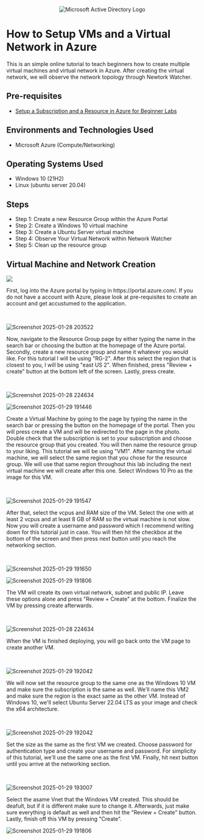 <p align="center">
</p>
<p align="center">
<img src="https://www.imagar.com/wp-content/uploads/2018/06/azure.png" alt="Microsoft Active Directory Logo"/>
</p>

<h1>How to Setup VMs and a Virtual Network in Azure</h1>
This is an simple online tutorial to teach beginners how to create multiple virtual machines and virtual network in Azure. After creating the virtual network, we will observe the network topology through Newtork Watcher.<br />

<h2>Pre-requisites </h2>

- [Setup a Subscription and a Resource in Azure for Beginner Labs](https://github.com/BenjaminG-Dreams/setup-azure-sub-and-resource)

<h2>Environments and Technologies Used</h2>

- Microsoft Azure (Compute/Networking)

<h2>Operating Systems Used </h2>

- Windows 10 (21H2)
- Linux (ubuntu server 20.04)

<h2>Steps</h2>

- Step 1: Create a new Resource Group within the Azure Portal
- Step 2: Create a Windows 10 virtual machine
- Step 3: Create a Ubuntu Server virtual machine
- Step 4: Observe Your Virtual Network within Network Watcher
- Step 5: Clean up the resource group


<h2>Virtual Machine and Network Creation</h2>

<p>
<img src="https://i.imgur.com/pXKn1Uq.png"/>
</p>
<p>
First, log into the Azure portal by typing in https://portal.azure.com/. If you do not have a account with Azure, please look at pre-requisites to create an account and get accustumed to the application.
</p>
<br />

![Screenshot 2025-01-28 203522](https://github.com/user-attachments/assets/e4d75f47-1d7d-4ae3-ba44-6f3d14508b79)

<p>
Now, navigate to the Resource Group page by either typing the name in the search bar or choosing the button at the homepage of the Azure portal. Secondly, create a new resource group and name it whatever you would like. For this tutorial I will be using "RG-2". After this select the region that is closest to you, I will be using "east US 2". When finished, press "Review + create" button at the bottom left of the screen. Lastly, press create.
</p>
<br />

![Screenshot 2025-01-28 224634](https://github.com/user-attachments/assets/18d249b5-7120-4deb-80b8-bc94da1e0b13)

![Screenshot 2025-01-29 191446](https://github.com/user-attachments/assets/b203fcfb-3075-4c44-aa52-75cdf7a4587b)

<p>
Create a Virtual Machine by going to the page by typing the name in the search bar or pressing the button on the homepage of the portal. Then you will press create a VM and will be redirected to the page in the photo. Double check that the subscription is set to your subscription and choose the resource group that you created. You will then name the resource group to your liking. This tutorial we will be using "VM1". After naming the virtual machine, we will select the same region that you chose for the resource group. We will use that same region throughout this lab including the next virtual machine we will create after this one. Select Windows 10 Pro as the image for this VM.
</p>
<br />

![Screenshot 2025-01-29 191547](https://github.com/user-attachments/assets/f1725635-b558-4627-aa8d-232aaf479618)

<p>
After that, select the vcpus and RAM size of the VM. Select the one with at least 2 vcpus and at least 8 GB of RAM so the virtual machine is not slow. Now you will create a username and password which I recommend writing down for this tutorial just in case. You will then hit the checkbox at the bottom of the screen and then press next button until you reach the networking section. 
</p>
<br />

![Screenshot 2025-01-29 191650](https://github.com/user-attachments/assets/36185b71-3ae5-4ae9-add0-8b339f6133c0)

![Screenshot 2025-01-29 191806](https://github.com/user-attachments/assets/08b20820-7dae-43ad-a12b-f746b891c259)

<p>
The VM will create its own virtual network, subnet and public IP. Leave these options alone and press "Review + Create" at the bottom. Finalize the VM by pressing create afterwards.
</p>
<br />

![Screenshot 2025-01-28 224634](https://github.com/user-attachments/assets/52b715e6-3236-4048-9878-e1fed26b3d5b)

<p>
When the VM is finished deploying, you will go back onto the VM page to create another VM.
</p>
<br />

![Screenshot 2025-01-29 192042](https://github.com/user-attachments/assets/00611b30-1da0-47e3-963f-3ff2978ea013)

<p>
We will now set the resource group to the same one as the Windows 10 VM and make sure the subscription is the same as well. We'll name this VM2 and make sure the region is the exact same as the other VM. Instead of Windows 10, we'll select Ubuntu Server 22.04 LTS as your image and check the x64 architecture.
</p>
<br />

![Screenshot 2025-01-29 192042](https://github.com/user-attachments/assets/fcf1b48d-3329-418c-befe-98fbef53f775)

<p>
Set the size as the same as the first VM we created. Choose password for authentication type and create your username and password. For simplicity of this tutorial, we'll use the same one as the first VM. Finally, hit next button until you arrive at the networking section.
</p>
<br />

![Screenshot 2025-01-29 193007](https://github.com/user-attachments/assets/a3ba43b3-0e3d-4fb2-9d78-b04f74cbc5dd)

<p>
Select the asame Vnet that the Windows VM created. This should be deafult, but if it is different make sure to change it. Afterwards, just make sure everything is default as well and then hit the "Review + Create" button. Lastly, finish off this VM by pressing "Create".

![Screenshot 2025-01-29 191806](https://github.com/user-attachments/assets/584a4a13-ddfb-4732-86b9-514b9c2a5474)

</p>
<br />
